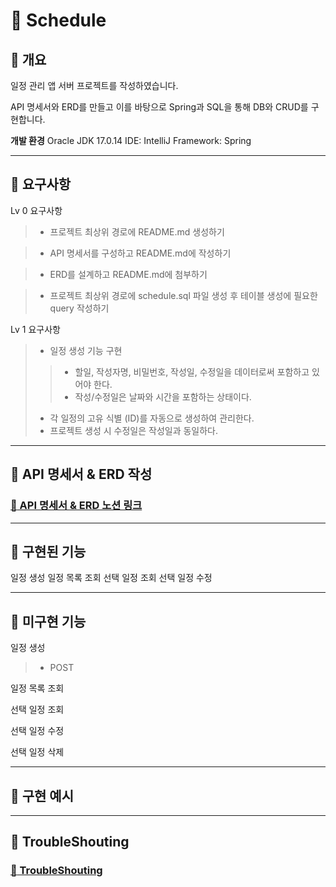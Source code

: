 :calendar: Schedule
===
:large_blue_diamond: 개요
---
일정 관리 앱 서버 프로젝트를 작성하였습니다.

API 명세서와 ERD를 만들고 이를 바탕으로 Spring과 SQL을 통해 DB와 CRUD를 구현합니다.

**개발 환경**
Oracle JDK 17.0.14
IDE: IntelliJ
Framework: Spring

- - -
## :large_blue_diamond: 요구사항
Lv 0 요구사항
>- 프로젝트 최상위 경로에 README.md 생성하기

>- API 명세서를 구성하고 README.md에 작성하기

>- ERD를 설계하고 README.md에 첨부하기

>- 프로젝트 최상위 경로에 schedule.sql 파일 생성 후 테이블 생성에 필요한 query 작성하기

Lv 1 요구사항
>- 일정 생성 기능 구현
> >- 할일, 작성자명, 비밀번호, 작성일, 수정일을 데이터로써 포함하고 있어야 한다.
> >- 작성/수정일은 날짜와 시간을 포함하는 상태이다.
>- 각 일정의 고유 식별 (ID)를 자동으로 생성하여 관리한다.
>- 프로젝트 생성 시 수정일은 작성일과 동일하다.

- - -
## :large_blue_diamond: API 명세서 & ERD 작성
### [:memo: API 명세서 & ERD 노션 링크](https://colorful-pyjama-65b.notion.site/Calendar-API-ERD-1c0f7369191680129ec6e609669300b4?pvs=4)

- - -
## :large_blue_diamond: 구현된 기능

일정 생성
일정 목록 조회
선택 일정 조회
선택 일정 수정

- - -
## :large_blue_diamond: 미구현 기능

일정 생성
>* POST


일정 목록 조회
>
선택 일정 조회
>
선택 일정 수정
>
선택 일정 삭제



- - -
## :large_blue_diamond: 구현 예시


- - -
## :large_blue_diamond: TroubleShouting
### [:memo: TroubleShouting](링크)
